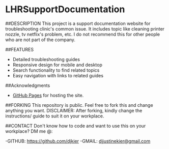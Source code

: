 # LHRSupportDocumentation

##DESCRIPTION
This project is a support documentation website for troubleshooting clinic's common issue. It includes topic like cleaning printer nozzle, tv netflix's problem, etc. I do not recommend this for other people who are not part of the company. 

##FEATURES
- Detailed troubleshooting guides
- Responsive design for mobile and desktop
- Search functionality to find related topics
- Easy navigation with links to related guides

##Acknowledgments
- [GitHub Pages](https://pages.github.com/) for hosting the site.


##FORKING
This repository is public. Feel free to fork this and change anything you want. DISCLAIMER: After forking, kindly change the instructions/ guide to suit it on your workplace.

##CONTACT
Don't know how to code and want to use this on your workplace?
DM me @:

-GITHUB: https://github.com/djkier
-GMAIL: djjustinekier@gmail.com
